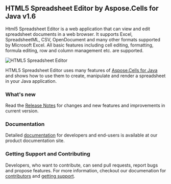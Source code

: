 ## HTML5 Spreadsheet Editor by Aspose.Cells for Java v1.6

Html5 Spreadsheet Editor is a web application that can view and edit spreadsheet documents in a web browser. It supports Excel, SpreadsheetML, CSV, OpenDocument and many other formats supported by Microsoft Excel. All basic features including cell editing, formatting, formula editing, row and column management etc. are supported.

![HTML5 Spreadsheet Editor](http://i.imgur.com/K79yltf.png)

HTML5 Spreadsheet Editor uses many features of [Aspose.Cells for Java](http://www.aspose.com/java/excel-component.aspx) and shows how to use them to create, manipulate and render a spreadsheet in your Java application.

### What's new

Read the [Release Notes](https://github.com/AsposeShowcase/Html5_Spreadsheet_Editor_by_Aspose.Cells_for_Java/releases/latest) for changes and new features and improvements in current version.

### Documentation

Detailed [documentation](http://www.aspose.com/docs/display/cellsjava/1.1.1+Introduction) for developers and end-users is available at our product documentation site.

### Getting Support and Contributing

Developers, who want to contribute, can send pull requests, report bugs and propose features. For more information, checkout our documenation for [contributors](http://www.aspose.com/docs/display/cellsjava/1.1.5+Contribute) and [getting support](http://www.aspose.com/docs/display/cellsjava/1.1.4+Support).

